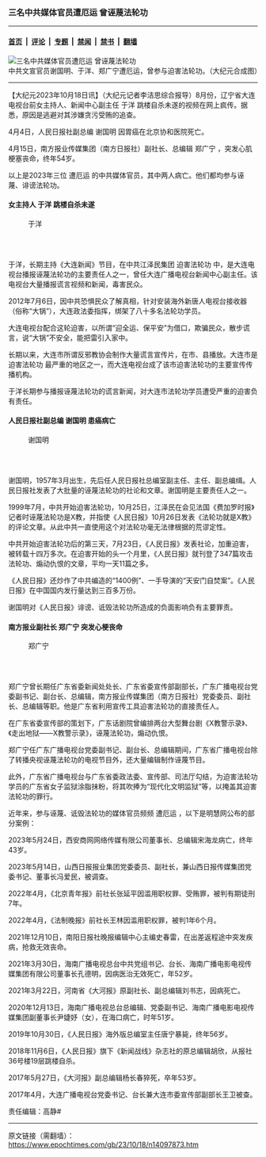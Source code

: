 ### 三名中共媒体官员遭厄运 曾诬蔑法轮功

---

#### [首页](../../../..?n14097873) &nbsp;|&nbsp; [评论](../../../../../epoch-comment?n14097873) &nbsp;|&nbsp; [专题](../../../../../epoch-special?n14097873) &nbsp;|&nbsp; [禁闻](../../../../../epoch-news?n14097873) &nbsp;|&nbsp; [禁书](../../../../../books?n14097873) &nbsp;|&nbsp; [翻墙](https://github.com/gfw-breaker/nogfw/blob/master/README.md?n14097873)


<div><img alt="三名中共媒体官员遭厄运 曾诬蔑法轮功" class="attachment-djy_600_400 size-djy_600_400 wp-post-image" src="https://i.epochtimes.com/assets/uploads/2023/10/id14098111-2023-10-18-16_Fotor-600x400.jpg"/>
<div class="caption">
 中共文宣官员谢国明、于洋、郑广宁遭厄运，曾参与迫害法轮功。（大纪元合成图）
</div></div><hr/><div class="post_content" id="artbody" itemprop="articleBody">
 <!-- article content begin -->
 <p>
  【大纪元2023年10月18日讯】（大纪元记者李洁思综合报导）8月份，辽宁省大连电视台前女主持人、新闻中心副主任
  <ok href="https://www.epochtimes.com/gb/tag/%E4%BA%8E%E6%B4%8B.html">
   于洋
  </ok>
  跳楼自杀未遂的视频在网上疯传。据悉，原因是逃避对其涉嫌贪污受贿的追查。
 </p>
 <p>
  4月4日，人民日报社副总编
  <ok href="https://www.epochtimes.com/gb/tag/%E8%B0%A2%E5%9B%BD%E6%98%8E.html">
   谢国明
  </ok>
  因胃癌在北京协和医院死亡。
 </p>
 <p>
  4月15日，南方报业传媒集团（南方日报社）副社长、总编辑
  <ok href="https://www.epochtimes.com/gb/tag/%E9%83%91%E5%B9%BF%E5%AE%81.html">
   郑广宁
  </ok>
  ，突发心肌梗塞丧命，终年54岁。
 </p>
 <p>
  以上是2023年三位
  <ok href="https://www.epochtimes.com/gb/tag/%E9%81%AD%E5%8E%84%E8%BF%90.html">
   遭厄运
  </ok>
  的中共媒体官员，其中两人病亡。他们都均参与诬蔑、诽谤法轮功。
 </p>
 <h4>
  女主持人
  <ok href="https://www.epochtimes.com/gb/tag/%E4%BA%8E%E6%B4%8B.html">
   于洋
  </ok>
  跳楼自杀未遂
 </h4>
 <figure aria-describedby="caption-attachment-14098031" class="wp-caption aligncenter" id="attachment_14098031" style="width: 105px">
  <ok href=" https://i.epochtimes.com/assets/uploads/2023/10/id14098031-1cf6f72e009e1229c326a09aa16e3138.jpg" rel="noreferrer noopener" target="_blank">
   <img alt="" class="wp-image-14098031" src="https://i.epochtimes.com/assets/uploads/2023/10/id14098031-1cf6f72e009e1229c326a09aa16e3138.jpg"/>
  </ok>
  <br/><figcaption class="wp-caption-text" id="caption-attachment-14098031">
   于洋
  </figcaption><br/>
 </figure><br/>
 <p>
  于洋，长期主持《大连新闻》节目，在中共江泽民集团
  <ok href="https://www.epochtimes.com/gb/tag/%E8%BF%AB%E5%AE%B3%E6%B3%95%E8%BD%AE%E5%8A%9F.html">
   迫害法轮功
  </ok>
  中，是大连电视台播报诬蔑法轮功的主要责任人之一，曾任大连广播电视台新闻中心副主任。该电视台大量播报谎言视频和新闻，毒害民众。
 </p>
 <p>
  2012年7月6日，因中共恐惧民众了解真相，针对安装海外新唐人电视台接收器（俗称“大锅”），大连政法委指挥，绑架了八十多名法轮功学员。
 </p>
 <p>
  大连电视台配合这轮迫害，以所谓“迎全运、保平安”为借口，欺骗民众，散步谎言，说“大锅”不安全，能把雷引入家中。
 </p>
 <p>
  长期以来，大连市所谓反邪教协会制作大量谎言宣传片，在市、县播放。大连市是
  <ok href="https://www.epochtimes.com/gb/tag/%E8%BF%AB%E5%AE%B3%E6%B3%95%E8%BD%AE%E5%8A%9F.html">
   迫害法轮功
  </ok>
  最严重的地区之一，而大连电视台成了该市迫害法轮功的主要宣传传播机构。
 </p>
 <p>
  于洋长期参与播报诬蔑法轮功的谎言新闻，对大连市法轮功学员遭受严重的迫害负有责任。
 </p>
 <h4>
  人民日报社副总编
  <ok href="https://www.epochtimes.com/gb/tag/%E8%B0%A2%E5%9B%BD%E6%98%8E.html">
   谢国明
  </ok>
  患癌病亡
 </h4>
 <figure aria-describedby="caption-attachment-14098102" class="wp-caption aligncenter" id="attachment_14098102" style="width: 98px">
  <ok href=" https://i.epochtimes.com/assets/uploads/2023/10/id14098102-e2fb667a161a3493eb37d2ada17ad48a.jpg" rel="noreferrer noopener" target="_blank">
   <img alt="" class="wp-image-14098102" src="https://i.epochtimes.com/assets/uploads/2023/10/id14098102-e2fb667a161a3493eb37d2ada17ad48a.jpg"/>
  </ok>
  <br/><figcaption class="wp-caption-text" id="caption-attachment-14098102">
   谢国明
  </figcaption><br/>
 </figure><br/>
 <p>
  谢国明，1957年3月出生，先后任人民日报社总编室副主任、主任、副总编缉。人民日报社发表了大批量的诬蔑法轮功的社论和文章。谢国明是主要责任人之一。
 </p>
 <p>
  1999年7月，中共开始迫害法轮功，10月25日，江泽民在会见法国《费加罗时报》记者时诬蔑法轮功是X教，并指使《人民日报》10月26日发表《法轮功就是X教》的评论文章。从此中共一直使用这个对法轮功毫无法律根据的荒谬定性。
 </p>
 <p>
  中共开始迫害法轮功后的第三天，7月23日，《人民日报》发表社论，加重迫害，被转载十四万多次。在迫害开始的头一个月里，《人民日报》就刊登了347篇攻击法轮功、煽动仇恨的文章，平均一天11篇之多。
 </p>
 <p>
  《人民日报》还炒作了中共编造的“1400例”、一手导演的“天安门自焚案”。《人民日报》在中国国内发行量达到三百多万份。
 </p>
 <p>
  谢国明对《人民日报》诽谤、诋毁法轮功所造成的负面影响负有主要罪责。
 </p>
 <h4>
  南方报业副社长
  <ok href="https://www.epochtimes.com/gb/tag/%E9%83%91%E5%B9%BF%E5%AE%81.html">
   郑广宁
  </ok>
  突发心梗丧命
 </h4>
 <figure aria-describedby="caption-attachment-14098095" class="wp-caption aligncenter" id="attachment_14098095" style="width: 101px">
  <ok href=" https://i.epochtimes.com/assets/uploads/2023/10/id14098095-4db5075df784644b47d6bde7231fbb77.jpg" rel="noreferrer noopener" target="_blank">
   <img alt="" class="wp-image-14098095" src="https://i.epochtimes.com/assets/uploads/2023/10/id14098095-4db5075df784644b47d6bde7231fbb77.jpg"/>
  </ok>
  <br/><figcaption class="wp-caption-text" id="caption-attachment-14098095">
   郑广宁
  </figcaption><br/>
 </figure><br/>
 <p>
  郑广宁曾长期任广东省委新闻处处长、广东省委宣传部副部长，广东广播电视台党委副书记、副台长、总编辑，南方报业传媒集团（南方日报社）党委委员、副社长、总编辑等职。他是广东省利用宣传工具迫害法轮功的直接责任人。
 </p>
 <p>
  在广东省委宣传部的策划下，广东话剧院曾编排两台大型舞台剧《X教警示录》、《走出地狱——X教警示录》，诬蔑法轮功，煽动仇恨。
 </p>
 <p>
  郑广宁任广东广播电视台党委副书记、副台长、总编辑期间，广东省广播电视台除了转播央视诬蔑法轮功的电视节目外，还大量编辑制作诬蔑节目。
 </p>
 <p>
  此外，广东省广播电视台与广东省委政法委、宣传部、司法厅勾结，为迫害法轮功学员的广东省女子监狱涂脂抹粉，将其吹捧为“现代化文明监狱”等，以掩盖其迫害法轮功的罪行。
 </p>
 <p>
  近年来，参与诬蔑、诋毁法轮功的媒体官员频频
  <ok href="https://www.epochtimes.com/gb/tag/%E9%81%AD%E5%8E%84%E8%BF%90.html">
   遭厄运
  </ok>
  ，以下是明慧网公布的部分案例：
 </p>
 <p>
  2023年5月24日，西安商网网络传媒有限公司董事长、总编辑宋海龙病亡，终年43岁。
 </p>
 <p>
  2023年5月14日，山西日报报业集团党委委员、副社长，兼山西日报传媒集团党委书记、董事长冯爱民，被调查。
 </p>
 <p>
  2022年4月，《北京青年报》前社长张延平因滥用职权罪、受贿罪，被判有期徒刑7年。
 </p>
 <p>
  2022年4月，《法制晚报》前社长王林因滥用职权罪，被判1年6个月。
 </p>
 <p>
  2021年12月10日，南阳日报社晚报编辑中心主编史春雷，在出差返程途中突发疾病，抢救无效丧命。
 </p>
 <p>
  2021年3月30日，海南广播电视总台中共党组书记、台长、海南广播电影电视传媒集团有限公司董事长孔德明，因病医治无效死亡，年52岁。
 </p>
 <p>
  2021年3月22日，河南省《大河报》原副社长、副总编辑刘书志，因病死亡。
 </p>
 <p>
  2020年12月13日，海南广播电视总台总编辑、党委副书记、海南广播电影电视传媒集团副董事长尹婕妤（女），在海口病亡，时年51岁。
 </p>
 <p>
  2019年10月30日，《人民日报》海外版总编室主任唐宁暴毙，终年56岁。
 </p>
 <p>
  2018年11月6日，《人民日报》旗下《新闻战线》杂志社的原总编辑胡欣，从报社36号楼19层跳楼自杀。
 </p>
 <p>
  2017年5月27日，《大河报》副总编辑杨长春猝死，卒年53岁。
 </p>
 <p>
  2017年4月，大连广播电视台党委书记、台长兼大连市委宣传部副部长王卫被查。
 </p>
 <p>
  责任编辑：高静#
 </p>
 <!-- article content end -->
 <div id="below_article_ad">
 </div>
</div>


---

原文链接（需翻墙）：https://www.epochtimes.com/gb/23/10/18/n14097873.htm
